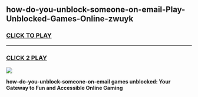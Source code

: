 
## how-do-you-unblock-someone-on-email-Play-Unblocked-Games-Online-zwuyk
<h3>
<a href="https://premium76.site?title=how-do-you-unblock-someone-on-email&ref=25A">CLICK TO PLAY</a></h3>
<hr>

<h3>
<a href="https://premium76.site?title=how-do-you-unblock-someone-on-email&ref=25A">CLICK 2 PLAY</a>
  
</h3>

<a href="https://premium76.site?title=how-do-you-unblock-someone-on-email&ref=25A"><img src="https://clearcache.store/games.png"></a>


**how-do-you-unblock-someone-on-email games unblocked: Your Gateway to Fun and Accessible Online Gaming**
